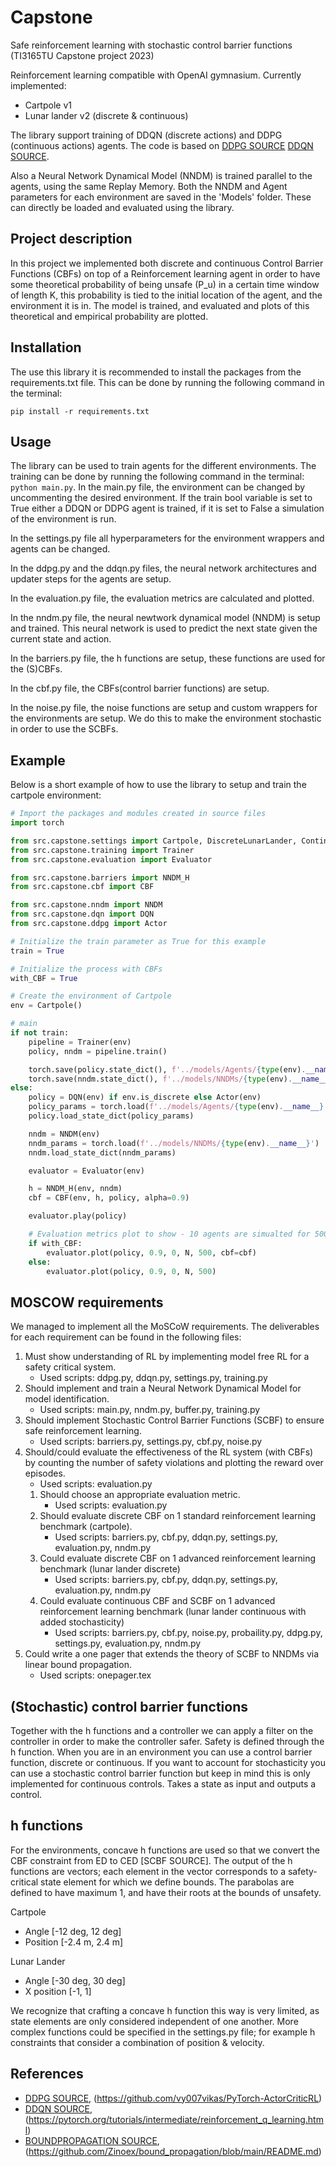 # Capstone
Safe reinforcement learning with stochastic control barrier functions (TI3165TU Capstone project 2023)

Reinforcement learning compatible with OpenAI gymnasium. Currently implemented:
- Cartpole v1
- Lunar lander v2 (discrete & continuous)

The library support training of DDQN (discrete actions) and DDPG (continuous actions) agents. The code is based on [DDPG SOURCE] [DDQN SOURCE].

Also a Neural Network Dynamical Model (NNDM) is trained parallel to the agents, using the same Replay Memory. Both the NNDM and Agent parameters for each environment are saved in the 'Models' folder. These can directly be loaded and evaluated using the library.

## Project description
In this project we implemented both discrete and continuous Control Barrier Functions (CBFs) on top of a Reinforcement learning agent in order to have some theoretical probability of being unsafe (P_u) in a certain time window of length K, this probability is tied to the initial location of the agent, and the environment it is in. The model is trained, and evaluated and plots of this theoretical and empirical probability are plotted.

## Installation
The use this library it is recommended to install the packages from the requirements.txt file. This can be done by running the following command in the terminal:

```pip install -r requirements.txt```

## Usage
The library can be used to train agents for the different environments. The training can be done by running the following command in the terminal: ```python main.py```. In the main.py file, the environment can be changed by uncommenting the desired environment. If the train bool variable is set to True either a DDQN or DDPG agent is trained, if it is set to False a simulation of the environment is run.

In the settings.py file all hyperparameters for the environment wrappers and agents can be changed. 

In the ddpg.py and the ddqn.py files, the neural network architectures and updater steps for the agents are setup.

In the evaluation.py file, the evaluation metrics are calculated and plotted.

In the nndm.py file, the neural newtwork dynamical model (NNDM) is setup and trained. This neural network is used to predict the next state given the current state and action.

In the barriers.py file, the h functions are setup, these functions are used for the (S)CBFs.

In the cbf.py file, the CBFs(control barrier functions) are setup.

In the noise.py file, the noise functions are setup and custom wrappers for the environments are setup. We do this to make the environment stochastic in order to use the SCBFs.



## Example
Below is a short example of how to use the library to setup and train the cartpole environment:

```python
# Import the packages and modules created in source files
import torch

from src.capstone.settings import Cartpole, DiscreteLunarLander, ContinuousLunarLander
from src.capstone.training import Trainer
from src.capstone.evaluation import Evaluator

from src.capstone.barriers import NNDM_H
from src.capstone.cbf import CBF

from src.capstone.nndm import NNDM
from src.capstone.dqn import DQN
from src.capstone.ddpg import Actor

# Initialize the train parameter as True for this example
train = True

# Initialize the process with CBFs
with_CBF = True

# Create the environment of Cartpole
env = Cartpole()

# main
if not train:
    pipeline = Trainer(env)
    policy, nndm = pipeline.train()

    torch.save(policy.state_dict(), f'../models/Agents/{type(env).__name__}')
    torch.save(nndm.state_dict(), f'../models/NNDMs/{type(env).__name__}')
else:
    policy = DQN(env) if env.is_discrete else Actor(env)
    policy_params = torch.load(f'../models/Agents/{type(env).__name__}')
    policy.load_state_dict(policy_params)

    nndm = NNDM(env)
    nndm_params = torch.load(f'../models/NNDMs/{type(env).__name__}')
    nndm.load_state_dict(nndm_params)

    evaluator = Evaluator(env)

    h = NNDM_H(env, nndm)
    cbf = CBF(env, h, policy, alpha=0.9)

    evaluator.play(policy)

    # Evaluation metrics plot to show - 10 agents are simualted for 500 frames
    if with_CBF:
        evaluator.plot(policy, 0.9, 0, N, 500, cbf=cbf)
    else:
        evaluator.plot(policy, 0.9, 0, N, 500)
```

## MOSCOW requirements
We managed to implement all the MoSCoW requirements. The deliverables for each requirement can be found in the following files:

1. Must show understanding of RL by implementing model free RL for a safety critical system.
    - Used scripts: ddpg.py, ddqn.py, settings.py, training.py
2. Should implement and train a Neural Network Dynamical Model for model identification.
    - Used scripts: main.py, nndm.py, buffer.py, training.py
3. Should implement Stochastic Control Barrier Functions (SCBF) to ensure safe reinforcement learning. 
    - Used scripts: barriers.py, settings.py, cbf.py, noise.py
4. Should/could evaluate the effectiveness of the RL system (with CBFs) by counting the number of safety violations and plotting the reward over episodes. 
    - Used scripts: evaluation.py
    1. Should choose an appropriate evaluation metric. 
        - Used scripts: evaluation.py
    2. Should evaluate discrete CBF on 1 standard reinforcement learning benchmark (cartpole).
        - Used scripts: barriers.py, cbf.py, ddqn.py, settings.py, evaluation.py, nndm.py
    3. Could evaluate discrete CBF on 1 advanced reinforcement learning benchmark (lunar lander discrete)
        - Used scripts: barriers.py, cbf.py, ddqn.py, settings.py, evaluation.py, nndm.py
    4. Could evaluate continuous CBF and SCBF on 1 advanced reinforcement learning benchmark (lunar lander continuous with added stochasticity)
        - Used scripts: barriers.py, cbf.py, noise.py, probaility.py, ddpg.py, settings.py, evaluation.py, nndm.py
7. Could write a one pager that extends the theory of SCBF to NNDMs via linear bound propagation. 
    - Used scripts: onepager.tex

## (Stochastic) control barrier functions

Together with the h functions and a controller we can apply a filter on the controller in order to make the controller safer. Safety is defined through the h function. When you are in an environment you can use a control barrier function, discrete or continuous. If you want to account for stochasticity you can use a stochastic control barrier function but keep in mind this is only implemented for continuous controls. Takes a state as input and outputs a control.


## h functions

For the environments, concave h functions are used so that we convert the CBF constraint from ED to CED [SCBF SOURCE]. The output of the h functions are vectors; each element in the vector corresponds to a safety-critical state element for which we define bounds. The parabolas are defined to have maximum 1, and have their roots at the bounds of unsafety. 

Cartpole
- Angle [-12 deg, 12 deg]
- Position [-2.4 m, 2.4 m]

Lunar Lander
- Angle [-30 deg, 30 deg]
- X position [-1, 1]

We recognize that crafting a concave h function this way is very limited, as state elements are only considered independent of one another. More complex functions could be specified in the settings.py file; for example h constraints that consider a combination of position & velocity.

## References
- [DDPG SOURCE], (https://github.com/vy007vikas/PyTorch-ActorCriticRL)
- [DDQN SOURCE], (https://pytorch.org/tutorials/intermediate/reinforcement_q_learning.html)
- [BOUNDPROPAGATION SOURCE], (https://github.com/Zinoex/bound_propagation/blob/main/README.md)


[DDPG SOURCE]: https://github.com/vy007vikas/PyTorch-ActorCriticRL
[DDQN SOURCE]: https://pytorch.org/tutorials/intermediate/reinforcement_q_learning.html
[BOUNDPROPAGATION SOURCE]: https://github.com/Zinoex/bound_propagation/blob/main/README.md
